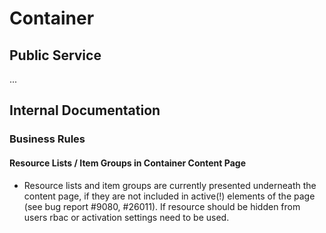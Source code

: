 # Container

## Public Service

...

## Internal Documentation

### Business Rules

#### Resource Lists / Item Groups in Container Content Page

- Resource lists and item groups are currently presented underneath the content page, if they are not included in active(!) elements of the page (see bug report #9080, #26011). If resource should be hidden from users rbac or activation settings need to be used.

